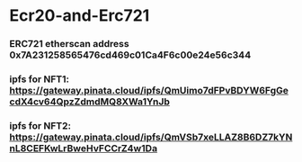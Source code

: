 # Ecr20-and-Erc721
### ERC721 etherscan address 0x7A231258565476cd469c01Ca4F6c00e24e56c344
### ipfs for NFT1: https://gateway.pinata.cloud/ipfs/QmUimo7dFPvBDYW6FgGecdX4cv64QpzZdmdMQ8XWa1YnJb 
### ipfs for NFT2: https://gateway.pinata.cloud/ipfs/QmVSb7xeLLAZ8B6DZ7kYNnL8CEFKwLrBweHvFCCrZ4w1Da
